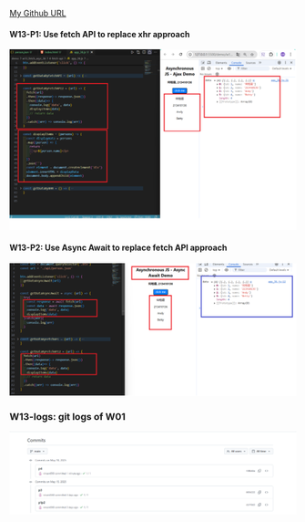 [My Github URL](https://github.com/vincent560/1132_1N_demo_36.git)

#### W13-P1: Use fetch API to replace xhr approach
 
![](w13-p1.png)

#### W13-P2: Use Async Await to replace fetch API approach
 
![](w13-p2.png)

### W13-logs: git logs of W01
 
![](w13-logs.png)